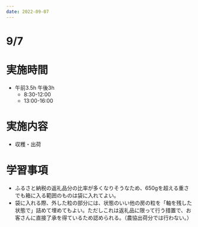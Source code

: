 ```yaml
---
date: 2022-09-07
---
```

# 9/7
# 実施時間
-  午前3.5h 午後3h
    - 8:30-12:00
    - 13:00-16:00
# 実施内容
- 収穫・出荷
# 学習事項
- ふるさと納税の返礼品分の比率が多くなりそうなため、650gを超える重さでも箱に入る範囲のものは袋に入れてよい。
- 袋に入れる際、外した粒の部分には、状態のいい他の房の粒を「軸を残した状態で」詰めて埋めてもよい。ただしこれは返礼品に限って行う措置で、お客さんに直接了承を得ているため認められる。（農協出荷分では行わない。）